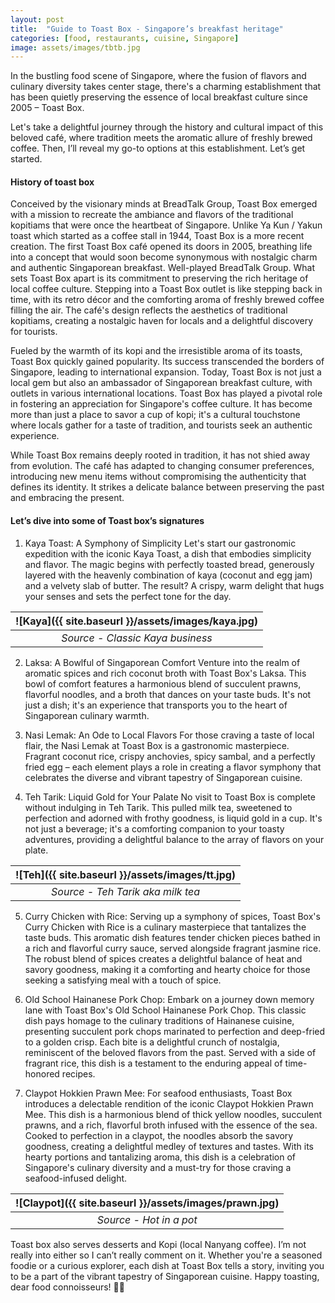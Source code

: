 ```yaml
---
layout: post
title:  "Guide to Toast Box - Singapore’s breakfast heritage"
categories: [food, restaurants, cuisine, Singapore]
image: assets/images/tbtb.jpg
---
```

In the bustling food scene of Singapore, where the fusion of flavors and culinary diversity takes center stage, there's a charming establishment that has been quietly preserving the essence of local breakfast culture since 2005 – Toast Box.

Let's take a delightful journey through the history and cultural impact of this beloved café, where tradition meets the aromatic allure of freshly brewed coffee. Then, I’ll reveal my go-to options at this establishment. Let’s get started.

#### History of toast box

Conceived by the visionary minds at BreadTalk Group, Toast Box emerged with a mission to recreate the ambiance and flavors of the traditional kopitiams that were once the heartbeat of Singapore. Unlike Ya Kun / Yakun toast which started as a coffee stall in 1944, Toast Box is a more recent creation. The first Toast Box café opened its doors in 2005, breathing life into a concept that would soon become synonymous with nostalgic charm and authentic Singaporean breakfast. Well-played BreadTalk Group.
What sets Toast Box apart is its commitment to preserving the rich heritage of local coffee culture. Stepping into a Toast Box outlet is like stepping back in time, with its retro décor and the comforting aroma of freshly brewed coffee filling the air. The café's design reflects the aesthetics of traditional kopitiams, creating a nostalgic haven for locals and a delightful discovery for tourists.

Fueled by the warmth of its kopi and the irresistible aroma of its toasts, Toast Box quickly gained popularity. Its success transcended the borders of Singapore, leading to international expansion. Today, Toast Box is not just a local gem but also an ambassador of Singaporean breakfast culture, with outlets in various international locations.
Toast Box has played a pivotal role in fostering an appreciation for Singapore's coffee culture. It has become more than just a place to savor a cup of kopi; it's a cultural touchstone where locals gather for a taste of tradition, and tourists seek an authentic experience.

While Toast Box remains deeply rooted in tradition, it has not shied away from evolution. The café has adapted to changing consumer preferences, introducing new menu items without compromising the authenticity that defines its identity. It strikes a delicate balance between preserving the past and embracing the present.

#### Let’s dive into some of Toast box’s signatures

1. Kaya Toast: A Symphony of Simplicity
Let's start our gastronomic expedition with the iconic Kaya Toast, a dish that embodies simplicity and flavor. The magic begins with perfectly toasted bread, generously layered with the heavenly combination of kaya (coconut and egg jam) and a velvety slab of butter. The result? A crispy, warm delight that hugs your senses and sets the perfect tone for the day.

| ![Kaya]({{ site.baseurl }}/assets/images/kaya.jpg)
|:--:| 
|  *Source - Classic Kaya business*  |

2. Laksa: A Bowlful of Singaporean Comfort
Venture into the realm of aromatic spices and rich coconut broth with Toast Box's Laksa. This bowl of comfort features a harmonious blend of succulent prawns, flavorful noodles, and a broth that dances on your taste buds. It's not just a dish; it's an experience that transports you to the heart of Singaporean culinary warmth.

3. Nasi Lemak: An Ode to Local Flavors
For those craving a taste of local flair, the Nasi Lemak at Toast Box is a gastronomic masterpiece. Fragrant coconut rice, crispy anchovies, spicy sambal, and a perfectly fried egg – each element plays a role in creating a flavor symphony that celebrates the diverse and vibrant tapestry of Singaporean cuisine.

4. Teh Tarik: Liquid Gold for Your Palate
No visit to Toast Box is complete without indulging in Teh Tarik. This pulled milk tea, sweetened to perfection and adorned with frothy goodness, is liquid gold in a cup. It's not just a beverage; it's a comforting companion to your toasty adventures, providing a delightful balance to the array of flavors on your plate.

| ![Teh]({{ site.baseurl }}/assets/images/tt.jpg)
|:--:| 
|  *Source - Teh Tarik aka milk tea*  |

5. Curry Chicken with Rice:
Serving up a symphony of spices, Toast Box's Curry Chicken with Rice is a culinary masterpiece that tantalizes the taste buds. This aromatic dish features tender chicken pieces bathed in a rich and flavorful curry sauce, served alongside fragrant jasmine rice. The robust blend of spices creates a delightful balance of heat and savory goodness, making it a comforting and hearty choice for those seeking a satisfying meal with a touch of spice.

6. Old School Hainanese Pork Chop:
Embark on a journey down memory lane with Toast Box's Old School Hainanese Pork Chop. This classic dish pays homage to the culinary traditions of Hainanese cuisine, presenting succulent pork chops marinated to perfection and deep-fried to a golden crisp. Each bite is a delightful crunch of nostalgia, reminiscent of the beloved flavors from the past. Served with a side of fragrant rice, this dish is a testament to the enduring appeal of time-honored recipes.

7. Claypot Hokkien Prawn Mee:
For seafood enthusiasts, Toast Box introduces a delectable rendition of the iconic Claypot Hokkien Prawn Mee. This dish is a harmonious blend of thick yellow noodles, succulent prawns, and a rich, flavorful broth infused with the essence of the sea. Cooked to perfection in a claypot, the noodles absorb the savory goodness, creating a delightful medley of textures and tastes. With its hearty portions and tantalizing aroma, this dish is a celebration of Singapore's culinary diversity and a must-try for those craving a seafood-infused delight.

| ![Claypot]({{ site.baseurl }}/assets/images/prawn.jpg)
|:--:| 
|  *Source - Hot in a pot*  |

Toast box also serves desserts and Kopi (local Nanyang coffee). I’m not really into either so I can’t really comment on it. Whether you're a seasoned foodie or a curious explorer, each dish at Toast Box tells a story, inviting you to be a part of the vibrant tapestry of Singaporean cuisine. Happy toasting, dear food connoisseurs! 🍞✨

